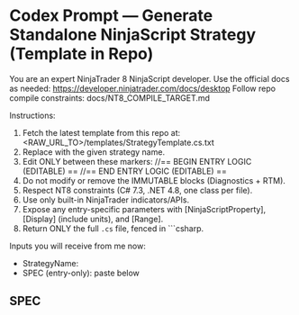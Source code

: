 # Codex Prompt — Generate Standalone NinjaScript Strategy (Template in Repo)

You are an expert NinjaTrader 8 NinjaScript developer.
Use the official docs as needed: https://developer.ninjatrader.com/docs/desktop
Follow repo compile constraints: docs/NT8_COMPILE_TARGET.md

Instructions:
1) Fetch the latest template from this repo at: <RAW_URL_TO>/templates/StrategyTemplate.cs.txt
2) Replace <StrategyName> with the given strategy name.
3) Edit ONLY between these markers:
//== BEGIN ENTRY LOGIC (EDITABLE) ==
//== END ENTRY LOGIC (EDITABLE) ==
4) Do not modify or remove the IMMUTABLE blocks (Diagnostics + RTM).
5) Respect NT8 constraints (C# 7.3, .NET 4.8, one class per file).
6) Use only built-in NinjaTrader indicators/APIs.
7) Expose any entry-specific parameters with [NinjaScriptProperty], [Display] (include units), and [Range].
8) Return ONLY the full `.cs` file, fenced in ```csharp.

Inputs you will receive from me now:
- StrategyName: <fill me>
- SPEC (entry-only): paste below

## SPEC
